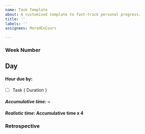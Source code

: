 ```yaml
---
name: Task Template
about: A customised template to fast-track personal progress.
title: ''
labels: ''
assignees: MoradEnCours

---
```


### Week Number

## Day
#### Hour due by: 
- [ ] Task { Duration }


#### _Accumulative time:_ ~
#### _Realistic time_:  Accumulative time x 4

### Retrospective
